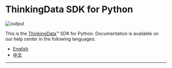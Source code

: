 # ThinkingData SDK for Python
![output](https://user-images.githubusercontent.com/53337625/205621683-ed9b97ef-6a52-4903-a2c0-a955dddebb7d.png)

This is the [ThinkingData](https://www.thinkingdata.cn)™ SDK for Python. Documentation is available on our help center in the following languages:

- [English](https://docs.thinkingdata.cn/ta-manual/latest/en/99oQ5UeGzK09DWfPCaQwCg/installation/server_sdk/python_sdk_installation/python_sdk_installation.html)
- [中文](https://docs.thinkingdata.cn/ta-manual/latest/installation/installation_menu/server_sdk/python_sdk_installation/python_sdk_installation.html)

---
